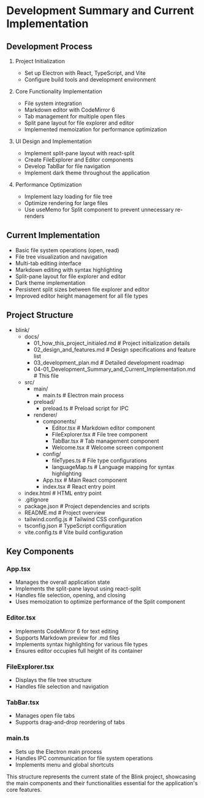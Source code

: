 # Development Summary and Current Implementation

## Development Process

1. Project Initialization
   - Set up Electron with React, TypeScript, and Vite
   - Configure build tools and development environment

2. Core Functionality Implementation
   - File system integration
   - Markdown editor with CodeMirror 6
   - Tab management for multiple open files
   - Split pane layout for file explorer and editor
   - Implemented memoization for performance optimization

3. UI Design and Implementation
   - Implement split-pane layout with react-split
   - Create FileExplorer and Editor components
   - Develop TabBar for file navigation
   - Implement dark theme throughout the application

4. Performance Optimization
   - Implement lazy loading for file tree
   - Optimize rendering for large files
   - Use useMemo for Split component to prevent unnecessary re-renders

## Current Implementation

- Basic file system operations (open, read)
- File tree visualization and navigation
- Multi-tab editing interface
- Markdown editing with syntax highlighting
- Split-pane layout for file explorer and editor
- Dark theme implementation
- Persistent split sizes between file explorer and editor
- Improved editor height management for all file types

## Project Structure

- blink/
  - docs/
    - 01_how_this_project_initialed.md   # Project initialization details
    - 02_design_and_features.md          # Design specifications and feature list
    - 03_development_plan.md             # Detailed development roadmap
    - 04-01_Development_Summary_and_Current_Implementation.md  # This file
  - src/
    - main/
      - main.ts                        # Electron main process
    - preload/
      - preload.ts                     # Preload script for IPC
    - renderer/
      - components/
        - Editor.tsx                 # Markdown editor component
        - FileExplorer.tsx           # File tree component
        - TabBar.tsx                 # Tab management component
        - Welcome.tsx                # Welcome screen component
      - config/
        - fileTypes.ts               # File type configurations
        - languageMap.ts             # Language mapping for syntax highlighting
      - App.tsx                        # Main React component
      - index.tsx                      # React entry point
  - index.html                         # HTML entry point
  - .gitignore
  - package.json                       # Project dependencies and scripts
  - README.md                          # Project overview
  - tailwind.config.js                 # Tailwind CSS configuration
  - tsconfig.json                      # TypeScript configuration
  - vite.config.ts                     # Vite build configuration

## Key Components

### App.tsx
- Manages the overall application state
- Implements the split-pane layout using react-split
- Handles file selection, opening, and closing
- Uses memoization to optimize performance of the Split component

### Editor.tsx
- Implements CodeMirror 6 for text editing
- Supports Markdown preview for .md files
- Implements syntax highlighting for various file types
- Ensures editor occupies full height of its container

### FileExplorer.tsx
- Displays the file tree structure
- Handles file selection and navigation

### TabBar.tsx
- Manages open file tabs
- Supports drag-and-drop reordering of tabs

### main.ts
- Sets up the Electron main process
- Handles IPC communication for file system operations
- Implements menu and global shortcuts

This structure represents the current state of the Blink project, showcasing the main components and their functionalities essential for the application's core features.
